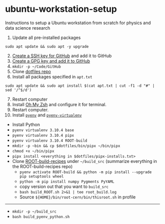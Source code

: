 # ubuntu-workstation-setup
Instructions to setup a Ubuntu workstation from scratch for physics and data science research

1. Update all pre-installed packages

```console
sudo apt update && sudo apt -y upgrade
```
2. [Create a SSH key for GitHub](https://docs.github.com/en/authentication/connecting-to-github-with-ssh/generating-a-new-ssh-key-and-adding-it-to-the-ssh-agent) and add it to GitHub
3. [Create a GPG key and add it to GitHub][gpg-key]
4. `mkdir -p ~/Code/GitHub`
5. Clone [dotfiles repo][dotfiles-github]
6. Install all packages specified in `apt.txt`
```console
sudo apt update && sudo apt install $(cat apt.txt | cut -f1 -d "#" | sed '/^$/d')
```
7. Restart computer
8. Install [Oh My Zsh](https://ohmyz.sh/) and configure it for terminal.
9. Restart computer.
10. Install [`pyenv`][pyenv-github] and [`pyenv-virtualenv`][pyenv-virtualenv-github]

* Install Python
* `pyenv virtualenv 3.10.4 base`
* `pyenv virtualenv 3.10.4 pipx`
* `pyenv virtualenv 3.10.4 ROOT-build`
* `mkdir -p ~bin && cp $dotfiles/bin/pipx ~/bin/pipx`
* `chmod +x ~/bin/pipx`
* `pipx install <everything in $dotfiles/pipx-installs.txt>`
* Clone [ROOT-build-recipes][ROOT-build-recipes-github] under `~/build_src` (summarize everything in the ROOT-build-recipes repo)
   * `pyenv activate ROOT-build && python -m pip install --upgrade pip setuptools wheel`
   * `python -m pip install numpy Pygments PyYAML`
   * copy version out that you want to `build_src`
   * `bash build_ROOT.sh 2>&1 | tee root_build.log`
   * Source `${HOME}/bin/root-cern/bin/thisroot.sh` in profile

---

* `mkdir -p ~/build_src`
* `bash build_pyenv_python.sh`

[gpg-key]: https://docs.github.com/en/authentication/managing-commit-signature-verification/generating-a-new-gpg-key
[dotfiles-github]: https://github.com/matthewfeickert/dotfiles
[pyenv-github]: https://github.com/pyenv/pyenv
[pyenv-virtualenv-github]: https://github.com/pyenv/pyenv-virtualenv
[ROOT-build-recipes-github]: https://github.com/matthewfeickert/ROOT-build-recipes
